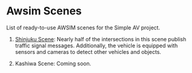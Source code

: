 # Awsim Scenes

List of ready-to-use AWSIM scenes for the Simple AV project.

1. [Shinjuku Scene](https://drive.google.com/drive/folders/1si45tzYmTi_n1QOa_Hrk3y7PM0flsKBM?usp=sharing): Nearly half of the intersections in this scene publish traffic signal messages. Additionally, the vehicle is equipped with sensors and cameras to detect other vehicles and objects.

2. Kashiwa Scene: Coming soon.